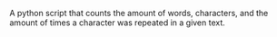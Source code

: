A python script that counts the amount of words, characters, and the amount of times a character was repeated in a given text.
